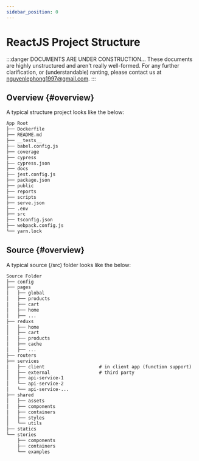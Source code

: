 ```yaml
---
sidebar_position: 0
---
```


# ReactJS Project Structure

:::danger DOCUMENTS ARE UNDER CONSTRUCTION...
These documents are highly unstructured and aren't really well-formed. For any further clarification, or (understandable) ranting, please contact us at nguyenlephong1997@gmail.com.
:::


## Overview {#overview}

A typical structure project looks like the below:

```markdown
App Root
├── Dockerfile
├── README.md
├── __tests__
├── babel.config.js
├── coverage
├── cypress
├── cypress.json
├── docs
├── jest.config.js
├── package.json
├── public
├── reports
├── scripts
├── serve.json
├── .env
├── src
├── tsconfig.json
├── webpack.config.js
└── yarn.lock
```



## Source {#overview}

A typical source (/src) folder looks like the below:

```markdown
Source Folder
├── config
├── pages
│   ├── global
│   ├── products
│   ├── cart
│   ├── home
│   ├── ...
├── reduxs
│   ├── home
│   ├── cart
│   ├── products
│   ├── cache
│   ├── ...
├── routers
├── services
│   ├── client                    # in client app (function support)
│   ├── external                  # third party
│   ├── api-service-1
│   └── api-service-2
│   └── api-service-...
├── shared
│   ├── assets
│   ├── components
│   ├── containers
│   ├── styles
│   └── utils
├── statics
└── stories
    ├── components
    ├── containers
    └── examples
```